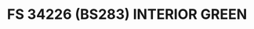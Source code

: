 ---
layout: product
title: "FS 34226 (BS283) INTERIOR GREEN"
price: "300" 
desc: "Akrilna boja 17mL"
img_path: "/assets/img/A.MIG-0219.jpg"
brand: "AMMO"
available: true
special_offer: false
new: false
soon: false
cat: "020000"
subcat: "020100"
subsubcat: "020101"
sifra: "A.MIG-0219"
popular: false
---